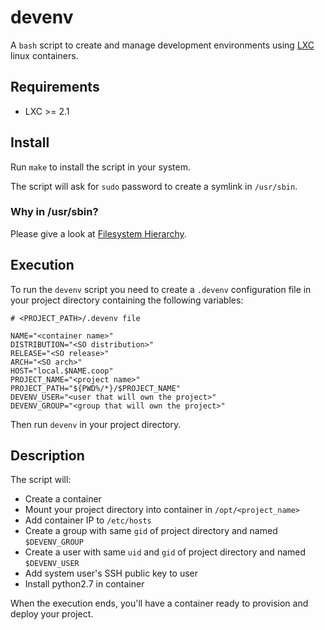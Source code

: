 # devenv
A `bash` script to create and manage development environments using [LXC](https://linuxcontainers.org/) linux containers.

## Requirements

* LXC >= 2.1

## Install
Run `make` to install the script in your system.

The script will ask for `sudo` password to create a symlink in `/usr/sbin`.

### Why in /usr/sbin?
Please give a look at [Filesystem Hierarchy](https://jlk.fjfi.cvut.cz/arch/manpages/man/file-hierarchy.7).

## Execution

To run the `devenv` script you need to create a `.devenv` configuration file in your project directory containing the following variables:

```
# <PROJECT_PATH>/.devenv file

NAME="<container name>"
DISTRIBUTION="<SO distribution>"
RELEASE="<SO release>"
ARCH="<SO arch>"
HOST="local.$NAME.coop"
PROJECT_NAME="<project name>"
PROJECT_PATH="${PWD%/*}/$PROJECT_NAME"
DEVENV_USER="<user that will own the project>"
DEVENV_GROUP="<group that will own the project>"
```

Then run `devenv` in your project directory.

## Description

The script will:

* Create a container
* Mount your project directory into container in `/opt/<project_name>`
* Add container IP to `/etc/hosts`
* Create a group with same `gid` of project directory and named `$DEVENV_GROUP`
* Create a user with same `uid` and `gid` of project directory and named `$DEVENV_USER`
* Add system user's SSH public key to user
* Install python2.7 in container

When the execution ends, you'll have a container ready to provision and deploy your project.
